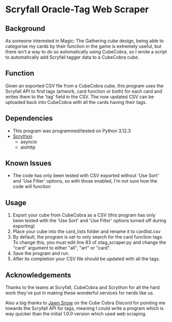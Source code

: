 # Scryfall Oracle-Tag Web Scraper
## Background
As someone interested in Magic: The Gathering cube design, being able to categorise my cards by their function in the game is extremely useful, but there isn't a way to do so automatically using CubeCobra, so I wrote a script to automatically add Scryfall tagger data to a CubeCobra cube.


## Function
Given an exported CSV file from a CubeCobra cube, this program uses the Scryfall API to find tags (artwork, card function or both) for each card and writes them to the 'tag' field in the CSV. The now updated CSV can be uploaded back into CubeCobra with all the cards having their tags.

## Dependencies
- This program was programmed/tested on Python 3.12.3
- [Scrython](https://github.com/NandaScott/Scrython/tree/main)
    - asyncio
    - aiohttp

## Known Issues
- The code has only been tested with CSV exported without 'Use Sort' and 'Use Filter' options, so with those enabled, I'm not sure how the code will function

## Usage
1. Export your cube from CubeCobra as a CSV (this program has only been tested with the 'Use Sort' and 'Use Filter' options turned off during exporting)
2. Place your cube into the card_lists folder and rename it to cardlist.csv
3. By default, the program is set to only search for the card function tags. To change this, you must edit line 83 of otag_scraper.py and change the "card" argument to either "all", "art" or "card".
4. Save the program and run.
5. After its completion your CSV file should be updated with all the tags.

## Acknowledgements
Thanks to the teams at Scryfall, CubeCobra and Scrython for all the hard work they've put in making these wonderful services for nerds like us.

Also a big thanks to [Jawn Snow](https://github.com/dsoskey) on the Cube Cobra Discord for pointing me towards the Scryfall API for tags, meaning I could write a program which is way quicker than the initial 1.0.0 version which used web scraping.